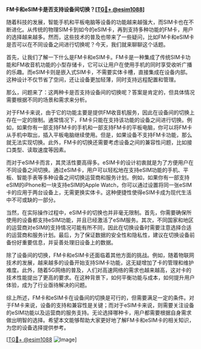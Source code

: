 **FM卡和eSIM卡是否支持设备间切换？[[TG💪+ @esim1088](https://t.me/s/esim1088)]**

随着科技的发展，智能手机和平板电脑等设备的功能越来越强大，而SIM卡也在不断进化。从传统的物理SIM卡到如今的eSIM卡，再到支持多种功能的FM卡，用户的选择越来越多。然而，这些技术的普及也带来了一些疑问，比如FM卡和eSIM卡是否可以在不同设备之间进行切换呢？今天，我们就来聊聊这个话题。

首先，让我们了解一下什么是FM卡和eSIM卡。FM卡是一种集成了传统SIM卡功能和FM收音机功能的小型存储卡，它可以让用户在使用手机的同时享受收听广播的乐趣。而eSIM卡则是嵌入式SIM卡，不需要实体卡槽，直接集成在设备内部。这种设计不仅节省了空间，还让设备更加轻薄，同时支持远程配置和管理。

那么，问题来了：这两种卡是否支持设备间的切换呢？答案是肯定的，但具体情况需要根据不同的场景和需求来分析。

对于FM卡来说，由于它的功能主要是提供FM收音机服务，因此在设备间的切换上存在一定的限制。通常情况下，FM卡只能在支持该功能的设备之间进行切换。例如，如果你有一部支持FM卡的手机和一部支持FM卡的平板电脑，你可以将FM卡从手机中取出，插入平板电脑继续使用。但是，如果设备不支持FM卡功能，那么就无法实现切换。此外，FM卡的切换还需要考虑设备之间的兼容性问题，比如接口类型、读取速度等因素。

而对于eSIM卡而言，其灵活性要高得多。eSIM卡的设计初衷就是为了方便用户在不同设备之间切换。通过eSIM卡，用户可以轻松地在支持eSIM功能的手机、平板、智能手表等多种设备之间切换运营商和服务计划。例如，如果你有一部支持eSIM的iPhone和一块支持eSIM的Apple Watch，你可以通过设置将同一张eSIM卡的应用于两台设备上，无需更换实体卡。这种便捷性使得eSIM卡成为现代生活中不可或缺的一部分。

当然，在实际操作过程中，eSIM卡的切换也并非毫无限制。首先，你需要确保所使用的设备都支持eSIM功能，并且已经激活了eSIM服务。其次，不同国家和地区的运营商对eSIM的支持情况可能有所不同，因此在切换设备时需要注意选择合适的运营商和服务计划。最后，为了保证数据的安全性和隐私性，建议在切换设备前备份好重要信息，并妥善处理旧设备上的数据。

除了设备间的切换，FM卡和eSIM卡还面临着其他方面的挑战。例如，随着物联网技术的发展，越来越多的设备开始支持SIM卡功能，这无疑增加了卡的管理和维护难度。此外，随着5G网络的普及，人们对高速网络的需求也越来越高，这对卡的技术性能提出了更高的要求。在这种背景下，如何平衡功能与成本，如何提升用户体验，成为了行业亟待解决的问题。

综上所述，FM卡和eSIM卡在设备间的切换是可行的，但需要满足一定的条件。对于FM卡来说，设备的支持和兼容性是关键；而对于eSIM卡来说，则需要关注设备的eSIM功能以及运营商的服务支持。无论选择哪种卡，用户都需要根据自身需求做出明智的选择。希望本文能够帮助大家更好地了解FM卡和eSIM卡的相关知识，为您的设备选择提供参考。

[[TG💪+ @esim1088](https://t.me/s/esim1088) ![Image](https://i.postimg.cc/4NQfJmqS/Snipaste-2025-05-13-00-14-12.png)]